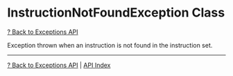 # InstructionNotFoundException Class

[? Back to Exceptions API](README.md)

Exception thrown when an instruction is not found in the instruction set.

---

[? Back to Exceptions API](README.md) | [API Index](../README.md)
